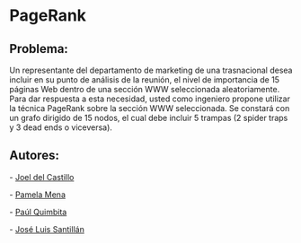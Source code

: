 # PageRank

## Problema:

Un representante del departamento de marketing de una trasnacional desea incluir en su punto de
análisis de la reunión, el nivel de importancia de 15 páginas Web dentro de una sección WWW
seleccionada aleatoriamente. Para dar respuesta a esta necesidad, usted como ingeniero propone utilizar la técnica PageRank sobre la sección WWW seleccionada. Se constará con un grafo dirigido de 15 nodos, el cual debe incluir 5 trampas (2 spider traps y 3 dead ends o viceversa).

## Autores:

\- [Joel del Castillo]()

\- [Pamela Mena]()

\- [Paúl Quimbita]()

\- [José Luis Santillán]()